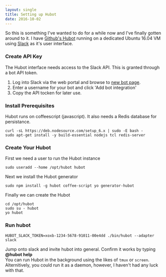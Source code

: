 ```yaml
---
layout: single
title: Setting up Hubot
date: 2016-10-02
---
```


So this is something I've wanted to do for a while now and I've finally gotten around to it. I have 
[Github's Hubot](https://hubot.github.com/) running on a dedicated Ubuntu 16.04 VM using [Slack](https://slack.com/) as it's 
user interface.

### Create API Key
The Hubot interface needs access to the Slack API. This is granted through a bot API token.

1. Log into Slack via the web portal and browse to [new bot page](https://my.slack.com/services/new/bot).
2. Enter a username for your bot and click 'Add bot integration'
3. Copy the API tocken for later use.


### Install Prerequisites
Hubot runs on coffeescript (javascript). It also needs a Redis database for persistance.

```
curl -sL https://deb.nodesource.com/setup_6.x | sudo -E bash -
sudo apt-get install -y build-essential nodejs tcl redis-server
```


### Create Your Hubot
First we need a user to run the Hubot instance

```
sudo useradd --home /opt/hubot hubot
```

Next we install the Hubot generator

```
sudo npm install -g hubot coffee-script yo generator-hubot
```

Finally we can create the Hubot

```
cd /opt/hubot
sudo su - hubot
yo hubot
```

### Run hubot
```
HUBOT_SLACK_TOKEN=xoxb-1234-5678-91011-00e4dd ./bin/hubot --adapter slack
```

Jump onto slack and invite hubot into general. Confirm it works by typing **@hubot help**  
You can run Hubot in the background using the likes of `tmux` or `screen`. Alternitively, you could run it as a daemon, 
however, I haven't had any luck with that.
